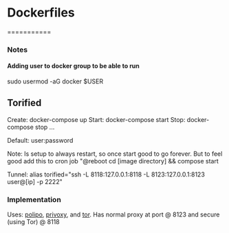# Dockerfiles
===========
### Notes

#### Adding user to docker group to be able to run
sudo usermod -aG docker $USER

## Torified

Create: docker-compose up
Start: docker-compose start
Stop: docker-compose stop 
...

Default: user:password

Note:  Is setup to always restart, so once start good to go forever.  But to feel good add this to cron job "@reboot cd [image directory] && compose start

Tunnel: alias torified="ssh -L 8118:127.0.0.1:8118 -L 8123:127.0.0.1:8123 user@[ip] -p 2222"

### Implementation

Uses: [polipo](https://github.com/jech/polipo), [privoxy](https://www.privoxy.org/), and [tor](https://www.torproject.org/).  Has normal proxy at port @ 8123 and secure (using Tor) @ 8118
